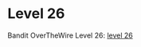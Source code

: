 # Level 26

Bandit OverTheWire Level 26: [level 26](https://overthewire.org/wargames/bandit/bandit26.html)

